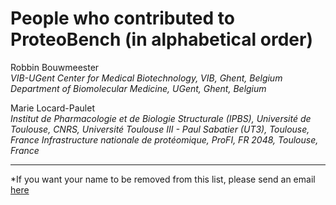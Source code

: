 # People who contributed to ProteoBench (in alphabetical order)

Robbin Bouwmeester  
*VIB-UGent Center for Medical Biotechnology, VIB, Ghent, Belgium*
*Department of Biomolecular Medicine, UGent, Ghent, Belgium*

Marie Locard-Paulet   
*Institut de Pharmacologie et de Biologie Structurale (IPBS), Université de Toulouse, CNRS, Université Toulouse III - Paul Sabatier (UT3), Toulouse, France*
*Infrastructure nationale de protéomique, ProFI, FR 2048, Toulouse, France*



--------
*If you want your name to be removed from this list, please send an email [here](mailto:proteobench@eubic-ms.org?subject=ProteoBench_query) 


